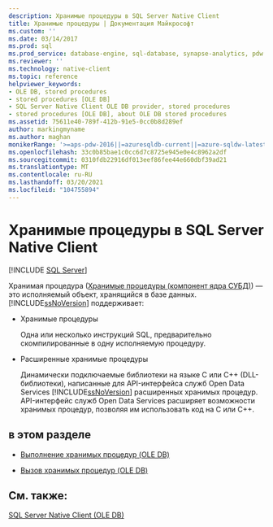 ```yaml
---
description: Хранимые процедуры в SQL Server Native Client
title: Хранимые процедуры | Документация Майкрософт
ms.custom: ''
ms.date: 03/14/2017
ms.prod: sql
ms.prod_service: database-engine, sql-database, synapse-analytics, pdw
ms.reviewer: ''
ms.technology: native-client
ms.topic: reference
helpviewer_keywords:
- OLE DB, stored procedures
- stored procedures [OLE DB]
- SQL Server Native Client OLE DB provider, stored procedures
- stored procedures [OLE DB], about OLE DB stored procedures
ms.assetid: 75611e40-789f-412b-91e5-0cc0b8d289ef
author: markingmyname
ms.author: maghan
monikerRange: '>=aps-pdw-2016||=azuresqldb-current||=azure-sqldw-latest||>=sql-server-2016||>=sql-server-linux-2017||=azuresqldb-mi-current'
ms.openlocfilehash: 33c0b85bae1c0cc6d7c8725e945e0e4c8962a2df
ms.sourcegitcommit: 0310fdb22916df013eef86fee44e660dbf39ad21
ms.translationtype: MT
ms.contentlocale: ru-RU
ms.lasthandoff: 03/20/2021
ms.locfileid: "104755894"
---
```

# <a name="stored-procedures-in-sql-server-native-client"></a>Хранимые процедуры в SQL Server Native Client
[!INCLUDE [SQL Server](../../../includes/applies-to-version/sql-asdb-asdbmi-asa-pdw.md)]

  Хранимая процедура ([Хранимые процедуры (компонент ядра СУБД)](../../../relational-databases/stored-procedures/stored-procedures-database-engine.md)) — это исполняемый объект, хранящийся в базе данных. [!INCLUDE[ssNoVersion](../../../includes/ssnoversion-md.md)] поддерживает:  
  
-   Хранимые процедуры  
  
     Одна или несколько инструкций SQL, предварительно скомпилированные в одну исполняемую процедуру.  
  
-   Расширенные хранимые процедуры  
  
     Динамически подключаемые библиотеки на языке C или C++ (DLL-библиотеки), написанные для API-интерфейса служб Open Data Services [!INCLUDE[ssNoVersion](../../../includes/ssnoversion-md.md)] расширенных хранимых процедур. API-интерфейс служб Open Data Services расширяет возможности хранимых процедур, позволяя им использовать код на C или C++.  
  
## <a name="in-this-section"></a>в этом разделе  
  
-   [Выполнение хранимых процедур (OLE DB)](../../../relational-databases/native-client/ole-db/stored-procedures-running.md)  
  
-   [Вызов хранимых процедур (OLE DB)](../../../relational-databases/native-client/ole-db/stored-procedures-calling.md)  
  
## <a name="see-also"></a>См. также:  
 [SQL Server Native Client (OLE DB)](../../../relational-databases/native-client/ole-db/sql-server-native-client-ole-db.md)  
  
  
